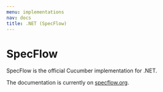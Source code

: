 ```yaml
---
menu: implementations
nav: docs
title: .NET (SpecFlow)
---
```


# SpecFlow

SpecFlow is the official Cucumber implementation for .NET.

The documentation is currently on [specflow.org](http://specflow.org).
